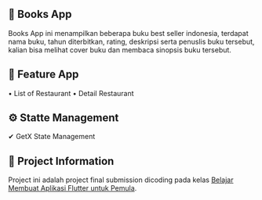 ## 🍿 Books App

Books App ini menampilkan beberapa buku best seller indonesia, terdapat nama buku, tahun diterbitkan, rating, deskripsi serta penuslis buku tersebut, kalian bisa melihat cover buku dan membaca sinopsis buku tersebut.

## 📱 Feature App
•  List of Restaurant
•  Detail Restaurant

## ⚙️ Statte Management
✔︎  GetX State Management

## 📌 Project Information
Project ini adalah project final submission dicoding pada kelas [Belajar Membuat Aplikasi Flutter untuk Pemula](https://www.dicoding.com/academies/159).
